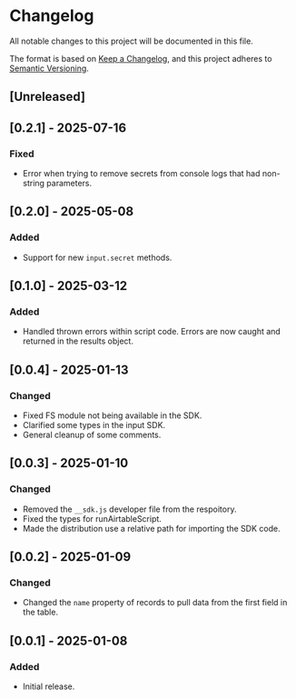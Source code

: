 # Changelog

All notable changes to this project will be documented in this file.

The format is based on [Keep a Changelog](https://keepachangelog.com/en/1.1.0/),
and this project adheres to [Semantic Versioning](https://semver.org/spec/v2.0.0.html).

## [Unreleased]

## [0.2.1] - 2025-07-16

### Fixed

- Error when trying to remove secrets from console logs that had non-string parameters.

## [0.2.0] - 2025-05-08

### Added

- Support for new `input.secret` methods.

## [0.1.0] - 2025-03-12

### Added

- Handled thrown errors within script code. Errors are now caught and returned in the results object.

## [0.0.4] - 2025-01-13

### Changed

- Fixed FS module not being available in the SDK.
- Clarified some types in the input SDK.
- General cleanup of some comments.

## [0.0.3] - 2025-01-10

### Changed

- Removed the `__sdk.js` developer file from the respoitory.
- Fixed the types for runAirtableScript.
- Made the distribution use a relative path for importing the SDK code.

## [0.0.2] - 2025-01-09

### Changed

- Changed the `name` property of records to pull data from the first field in the table.

## [0.0.1] - 2025-01-08

### Added

- Initial release.
